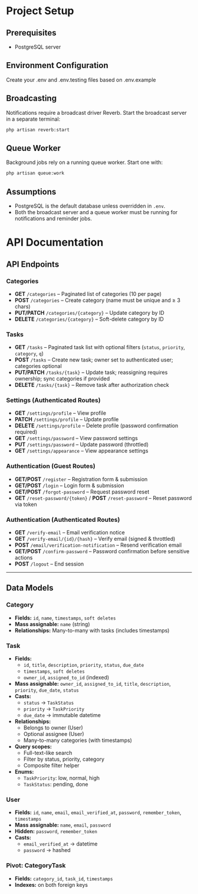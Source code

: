 # Project Setup

## Prerequisites
- PostgreSQL server
  
## Environment Configuration
Create your .env and .env.testing files based on .env.example

## Broadcasting
Notifications require a broadcast driver Reverb.  Start the broadcast server in a separate terminal:

```bash
php artisan reverb:start
```

## Queue Worker
Background jobs rely on a running queue worker.  Start one with:

```bash
php artisan queue:work
```

## Assumptions
- PostgreSQL is the default database unless overridden in `.env`.
- Both the broadcast server and a queue worker must be running for notifications and reminder jobs.

# API Documentation

## API Endpoints

### Categories
- **GET** `/categories` – Paginated list of categories (10 per page)
- **POST** `/categories` – Create category (name must be unique and ≥ 3 chars)
- **PUT/PATCH** `/categories/{category}` – Update category by ID
- **DELETE** `/categories/{category}` – Soft-delete category by ID

### Tasks
- **GET** `/tasks` – Paginated task list with optional filters (`status`, `priority`, `category`, `q`)
- **POST** `/tasks` – Create new task; owner set to authenticated user; categories optional
- **PUT/PATCH** `/tasks/{task}` – Update task; reassigning requires ownership; sync categories if provided
- **DELETE** `/tasks/{task}` – Remove task after authorization check

### Settings (Authenticated Routes)
- **GET** `/settings/profile` – View profile
- **PATCH** `/settings/profile` – Update profile
- **DELETE** `/settings/profile` – Delete profile (password confirmation required)
- **GET** `/settings/password` – View password settings
- **PUT** `/settings/password` – Update password (throttled)
- **GET** `/settings/appearance` – View appearance settings

### Authentication (Guest Routes)
- **GET/POST** `/register` – Registration form & submission
- **GET/POST** `/login` – Login form & submission
- **GET/POST** `/forgot-password` – Request password reset
- **GET** `/reset-password/{token}` / **POST** `/reset-password` – Reset password via token

### Authentication (Authenticated Routes)
- **GET** `/verify-email` – Email verification notice
- **GET** `/verify-email/{id}/{hash}` – Verify email (signed & throttled)
- **POST** `/email/verification-notification` – Resend verification email
- **GET/POST** `/confirm-password` – Password confirmation before sensitive actions
- **POST** `/logout` – End session

---

## Data Models

### Category
- **Fields:** `id`, `name`, `timestamps`, `soft deletes`
- **Mass assignable:** `name` (string)
- **Relationships:** Many-to-many with tasks (includes timestamps)

### Task
- **Fields:**
    - `id`, `title`, `description`, `priority`, `status`, `due_date`
    - `timestamps`, `soft deletes`
    - `owner_id`, `assigned_to_id` (indexed)
- **Mass assignable:** `owner_id`, `assigned_to_id`, `title`, `description`, `priority`, `due_date`, `status`
- **Casts:**
    - `status` → `TaskStatus`
    - `priority` → `TaskPriority`
    - `due_date` → immutable datetime
- **Relationships:**
    - Belongs to owner (User)
    - Optional assignee (User)
    - Many-to-many categories (with timestamps)
- **Query scopes:**
    - Full-text-like search
    - Filter by status, priority, category
    - Composite filter helper
- **Enums:**
    - `TaskPriority`: low, normal, high
    - `TaskStatus`: pending, done

### User
- **Fields:** `id`, `name`, `email`, `email_verified_at`, `password`, `remember_token`, `timestamps`
- **Mass assignable:** `name`, `email`, `password`
- **Hidden:** `password`, `remember_token`
- **Casts:**
    - `email_verified_at` → datetime
    - `password` → hashed

### Pivot: CategoryTask
- **Fields:** `category_id`, `task_id`, `timestamps`
- **Indexes:** on both foreign keys
